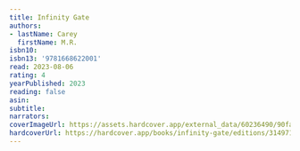 ```yaml
---
title: Infinity Gate
authors:
- lastName: Carey
  firstName: M.R.
isbn10:
isbn13: '9781668622001'
read: 2023-08-06
rating: 4
yearPublished: 2023
reading: false
asin:
subtitle:
narrators:
coverImageUrl: https://assets.hardcover.app/external_data/60236490/90fa6cc8cdc75203cebd7cba87f43f182e1b7905.jpeg
hardcoverUrl: https://hardcover.app/books/infinity-gate/editions/31497102
---
```


